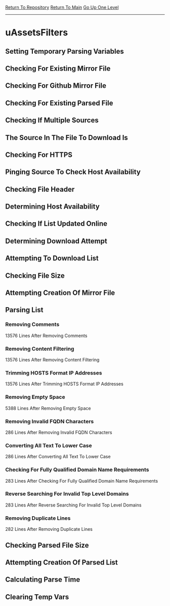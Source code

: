 [Return To Repository](https://github.com/deathbybandaid/piholeparser/)
[Return To Main](https://github.com/deathbybandaid/piholeparser/blob/master/RecentRunLogs/Mainlog.md)
[Go Up One Level](https://github.com/deathbybandaid/piholeparser/blob/master/RecentRunLogs/TopLevelScripts/30-Processing-External-Blacklists.md)
____________________________________
# uAssetsFilters
## Setting Temporary Parsing Variables
## Checking For Existing Mirror File
## Checking For Github Mirror File
## Checking For Existing Parsed File
## Checking If Multiple Sources
## The Source In The File To Download Is
## Checking For HTTPS
## Pinging Source To Check Host Availability
## Checking File Header
## Determining Host Availability
## Checking If List Updated Online
## Determining Download Attempt
## Attempting To Download List
## Checking File Size
## Attempting Creation Of Mirror File
## Parsing List
### Removing Comments
13576 Lines After Removing Comments
### Removing Content Filtering
13576 Lines After Removing Content Filtering
### Trimming HOSTS Format IP Addresses
13576 Lines After Trimming HOSTS Format IP Addresses
### Removing Empty Space
5388 Lines After Removing Empty Space
### Removing Invalid FQDN Characters
286 Lines After Removing Invalid FQDN Characters
### Converting All Text To Lower Case
286 Lines After Converting All Text To Lower Case
### Checking For Fully Qualified Domain Name Requirements
283 Lines After Checking For Fully Qualified Domain Name Requirements
### Reverse Searching For Invalid Top Level Domains
283 Lines After Reverse Searching For Invalid Top Level Domains
### Removing Duplicate Lines
282 Lines After Removing Duplicate Lines
## Checking Parsed File Size
## Attempting Creation Of Parsed List
## Calculating Parse Time
## Clearing Temp Vars
